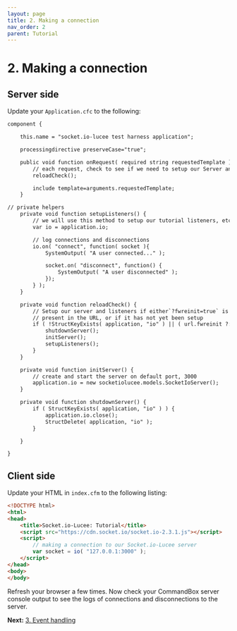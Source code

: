 ```yaml
---
layout: page
title: 2. Making a connection
nav_order: 2
parent: Tutorial
---
```


# 2. Making a connection

## Server side

Update your `Application.cfc` to the following:

```cfc
component {

	this.name = "socket.io-lucee test harness application";

	processingdirective preserveCase="true";

	public void function onRequest( required string requestedTemplate ) output=true {
		// each request, check to see if we need to setup our Server and listeners
		reloadCheck();

		include template=arguments.requestedTemplate;
	}

// private helpers
	private void function setupListeners() {
		// we will use this method to setup our tutorial listeners, etc.
		var io = application.io;

		// log connections and disconnections
		io.on( "connect", function( socket ){
			SystemOutput( "A user connected..." );

			socket.on( "disconnect", function() {
				SystemOutput( "A user disconnected" );
			});
		} );
	}

	private void function reloadCheck() {
		// Setup our server and listeners if either`?fwreinit=true` is 
		// present in the URL, or if it has not yet been setup
		if ( !StructKeyExists( application, "io" ) || ( url.fwreinit ?: "" ) == "true" ) {
			shutdownServer();
			initServer();
			setupListeners();
		}
	}

	private void function initServer() {
		// create and start the server on default port, 3000
		application.io = new socketiolucee.models.SocketIoServer();
	}

	private void function shutdownServer() {
		if ( StructKeyExists( application, "io" ) ) {
			application.io.close();
			StructDelete( application, "io" );
		}

	}

}
```

## Client side

Update your HTML in `index.cfm` to the following listing:

```html
<!DOCTYPE html>
<html>
<head>
	<title>Socket.io-Lucee: Tutorial</title>
	<script src="https://cdn.socket.io/socket.io-2.3.1.js"></script>
	<script>
		// making a connection to our Socket.io-Lucee server
		var socket = io( "127.0.0.1:3000" );
	</script>
</head>
<body>
</body>
```

Refresh your browser a few times. Now check your CommandBox server console output to see the logs of connections and disconnections to the server.

**Next:** [3. Event handling](3-eventhandling.html)
